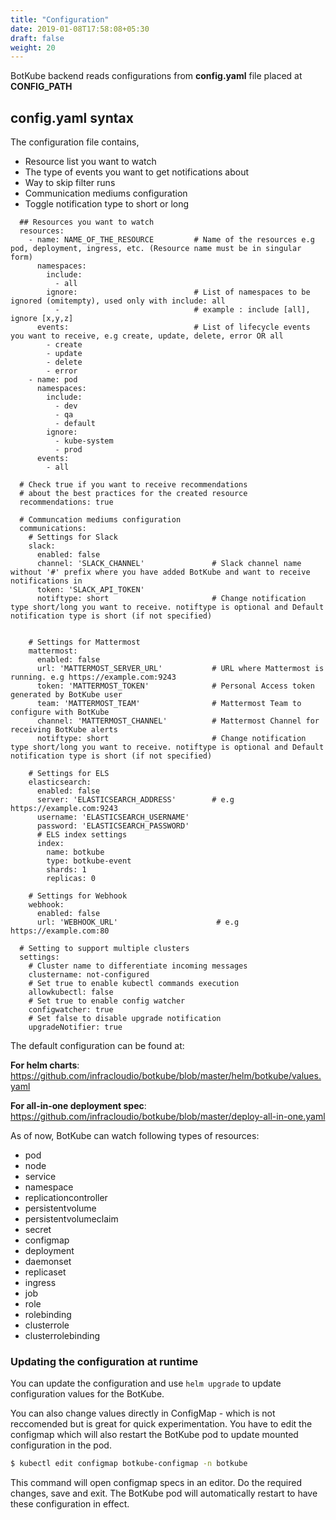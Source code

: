 ```yaml
---
title: "Configuration"
date: 2019-01-08T17:58:08+05:30
draft: false
weight: 20
---
```


BotKube backend reads configurations from **config.yaml** file placed at **CONFIG_PATH**

## config.yaml syntax
The configuration file contains, 

- Resource list you want to watch
- The type of events you want to get notifications about
- Way to skip filter runs
- Communication mediums configuration
- Toggle notification type to short or long

```
  ## Resources you want to watch
  resources:
    - name: NAME_OF_THE_RESOURCE         # Name of the resources e.g pod, deployment, ingress, etc. (Resource name must be in singular form)
      namespaces:         
        include:
          - all
        ignore:                          # List of namespaces to be ignored (omitempty), used only with include: all
          -                              # example : include [all], ignore [x,y,z]
      events:                            # List of lifecycle events you want to receive, e.g create, update, delete, error OR all
        - create
        - update
        - delete
        - error
    - name: pod
      namespaces:
        include:
          - dev
          - qa
          - default
        ignore:
          - kube-system
          - prod
      events:
        - all

  # Check true if you want to receive recommendations
  # about the best practices for the created resource
  recommendations: true
  
  # Communcation mediums configuration
  communications:
    # Settings for Slack
    slack:
      enabled: false
      channel: 'SLACK_CHANNEL'               # Slack channel name without '#' prefix where you have added BotKube and want to receive notifications in
      token: 'SLACK_API_TOKEN'
      notiftype: short                       # Change notification type short/long you want to receive. notiftype is optional and Default notification type is short (if not specified)

  
    # Settings for Mattermost
    mattermost:
      enabled: false
      url: 'MATTERMOST_SERVER_URL'           # URL where Mattermost is running. e.g https://example.com:9243
      token: 'MATTERMOST_TOKEN'              # Personal Access token generated by BotKube user
      team: 'MATTERMOST_TEAM'                # Mattermost Team to configure with BotKube 
      channel: 'MATTERMOST_CHANNEL'          # Mattermost Channel for receiving BotKube alerts 
      notiftype: short                       # Change notification type short/long you want to receive. notiftype is optional and Default notification type is short (if not specified)
  
    # Settings for ELS
    elasticsearch:
      enabled: false
      server: 'ELASTICSEARCH_ADDRESS'        # e.g https://example.com:9243
      username: 'ELASTICSEARCH_USERNAME'
      password: 'ELASTICSEARCH_PASSWORD'
      # ELS index settings
      index:
        name: botkube
        type: botkube-event
        shards: 1
        replicas: 0

    # Settings for Webhook
    webhook:
      enabled: false
      url: 'WEBHOOK_URL'                      # e.g https://example.com:80
  
  # Setting to support multiple clusters
  settings:
    # Cluster name to differentiate incoming messages
    clustername: not-configured
    # Set true to enable kubectl commands execution
    allowkubectl: false
    # Set true to enable config watcher
    configwatcher: true
    # Set false to disable upgrade notification
    upgradeNotifier: true
```

The default configuration can be found at:

**For helm charts**: https://github.com/infracloudio/botkube/blob/master/helm/botkube/values.yaml

**For all-in-one deployment spec**: https://github.com/infracloudio/botkube/blob/master/deploy-all-in-one.yaml

As of now, BotKube can watch following types of resources:

- pod
- node
- service
- namespace
- replicationcontroller
- persistentvolume
- persistentvolumeclaim
- secret
- configmap
- deployment
- daemonset
- replicaset
- ingress
- job
- role
- rolebinding
- clusterrole
- clusterrolebinding

### Updating the configuration at runtime

You can update the configuration and use `helm upgrade` to update configuration values for the BotKube. 

You can also change values directly in ConfigMap - which is not reccomended but is great for quick experimentation. You have to edit the configmap which will also restart the BotKube pod to update mounted configuration in the pod.

```bash
$ kubectl edit configmap botkube-configmap -n botkube
```
This command will open configmap specs in an editor. Do the required changes, save and exit. The BotKube pod will automatically restart to have these configuration in effect.
